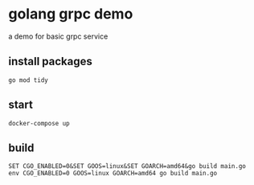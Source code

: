 # golang grpc demo
a demo for basic grpc service
## install packages
```
go mod tidy
```
## start
```
docker-compose up
```

## build
```
SET CGO_ENABLED=0&SET GOOS=linux&SET GOARCH=amd64&go build main.go
env CGO_ENABLED=0 GOOS=linux GOARCH=amd64 go build main.go
```